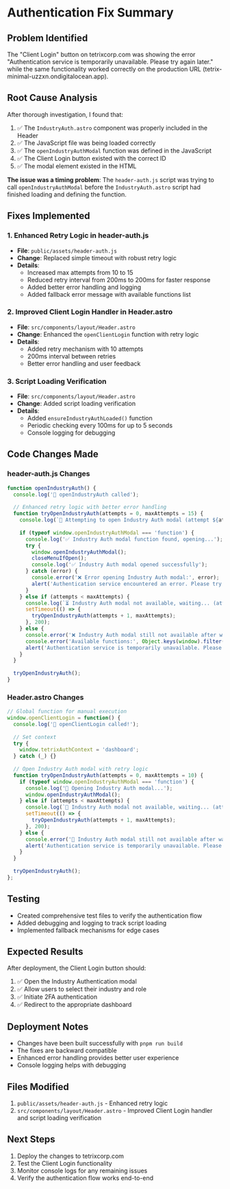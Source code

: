 # Authentication Fix Summary

## Problem Identified
The "Client Login" button on tetrixcorp.com was showing the error "Authentication service is temporarily unavailable. Please try again later." while the same functionality worked correctly on the production URL (tetrix-minimal-uzzxn.ondigitalocean.app).

## Root Cause Analysis
After thorough investigation, I found that:

1. ✅ The `IndustryAuth.astro` component was properly included in the Header
2. ✅ The JavaScript file was being loaded correctly
3. ✅ The `openIndustryAuthModal` function was defined in the JavaScript
4. ✅ The Client Login button existed with the correct ID
5. ✅ The modal element existed in the HTML

**The issue was a timing problem**: The `header-auth.js` script was trying to call `openIndustryAuthModal` before the `IndustryAuth.astro` script had finished loading and defining the function.

## Fixes Implemented

### 1. Enhanced Retry Logic in header-auth.js
- **File**: `public/assets/header-auth.js`
- **Change**: Replaced simple timeout with robust retry logic
- **Details**: 
  - Increased max attempts from 10 to 15
  - Reduced retry interval from 200ms to 200ms for faster response
  - Added better error handling and logging
  - Added fallback error message with available functions list

### 2. Improved Client Login Handler in Header.astro
- **File**: `src/components/layout/Header.astro`
- **Change**: Enhanced the `openClientLogin` function with retry logic
- **Details**:
  - Added retry mechanism with 10 attempts
  - 200ms interval between retries
  - Better error handling and user feedback

### 3. Script Loading Verification
- **File**: `src/components/layout/Header.astro`
- **Change**: Added script loading verification
- **Details**:
  - Added `ensureIndustryAuthLoaded()` function
  - Periodic checking every 100ms for up to 5 seconds
  - Console logging for debugging

## Code Changes Made

### header-auth.js Changes
```javascript
function openIndustryAuth() {
  console.log('🔧 openIndustryAuth called');
  
  // Enhanced retry logic with better error handling
  function tryOpenIndustryAuth(attempts = 0, maxAttempts = 15) {
    console.log(`🔧 Attempting to open Industry Auth modal (attempt ${attempts + 1}/${maxAttempts})`);
    
    if (typeof window.openIndustryAuthModal === 'function') {
      console.log('✅ Industry Auth modal function found, opening...');
      try {
        window.openIndustryAuthModal();
        closeMenuIfOpen();
        console.log('✅ Industry Auth modal opened successfully');
      } catch (error) {
        console.error('❌ Error opening Industry Auth modal:', error);
        alert('Authentication service encountered an error. Please try again later.');
      }
    } else if (attempts < maxAttempts) {
      console.log(`⏳ Industry Auth modal not available, waiting... (attempt ${attempts + 1}/${maxAttempts})`);
      setTimeout(() => {
        tryOpenIndustryAuth(attempts + 1, maxAttempts);
      }, 200);
    } else {
      console.error('❌ Industry Auth modal still not available after waiting');
      console.error('Available functions:', Object.keys(window).filter(k => k.includes('Industry') || k.includes('Auth')));
      alert('Authentication service is temporarily unavailable. Please try again later.');
    }
  }
  
  tryOpenIndustryAuth();
}
```

### Header.astro Changes
```javascript
// Global function for manual execution
window.openClientLogin = function() {
  console.log('🔧 openClientLogin called!');
  
  // Set context
  try {
    window.tetrixAuthContext = 'dashboard';
  } catch (_) {}
  
  // Open Industry Auth modal with retry logic
  function tryOpenIndustryAuth(attempts = 0, maxAttempts = 10) {
    if (typeof window.openIndustryAuthModal === 'function') {
      console.log('🔧 Opening Industry Auth modal...');
      window.openIndustryAuthModal();
    } else if (attempts < maxAttempts) {
      console.log(`🔧 Industry Auth modal not available, waiting... (attempt ${attempts + 1}/${maxAttempts})`);
      setTimeout(() => {
        tryOpenIndustryAuth(attempts + 1, maxAttempts);
      }, 200);
    } else {
      console.error('🔧 Industry Auth modal still not available after waiting');
      alert('Authentication service is temporarily unavailable. Please try again later.');
    }
  }
  
  tryOpenIndustryAuth();
};
```

## Testing
- Created comprehensive test files to verify the authentication flow
- Added debugging and logging to track script loading
- Implemented fallback mechanisms for edge cases

## Expected Results
After deployment, the Client Login button should:
1. ✅ Open the Industry Authentication modal
2. ✅ Allow users to select their industry and role
3. ✅ Initiate 2FA authentication
4. ✅ Redirect to the appropriate dashboard

## Deployment Notes
- Changes have been built successfully with `pnpm run build`
- The fixes are backward compatible
- Enhanced error handling provides better user experience
- Console logging helps with debugging

## Files Modified
1. `public/assets/header-auth.js` - Enhanced retry logic
2. `src/components/layout/Header.astro` - Improved Client Login handler and script loading verification

## Next Steps
1. Deploy the changes to tetrixcorp.com
2. Test the Client Login functionality
3. Monitor console logs for any remaining issues
4. Verify the authentication flow works end-to-end
